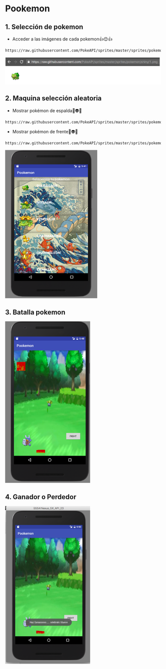 # Pookemon
## 1. Selección de pokemon 
* Acceder a las imágenes de cada pokemon:+1::blush::+1:
```
https://raw.githubusercontent.com/PokeAPI/sprites/master/sprites/pokemon/shiny/1.png
```
![Screenshot](https://github.com/fabianMM04/Pookemon/blob/master/Front_pokemon.PNG?raw=true "Optional Title")

## 2. Maquina selección aleatoria 
* Mostrar pokémon de espalda:muscle::alien::muscle:
```
https://raw.githubusercontent.com/PokeAPI/sprites/master/sprites/pokemon/back/1.png
```
* Mostrar pokémon de frente:muscle::alien::muscle:
```
https://raw.githubusercontent.com/PokeAPI/sprites/master/sprites/pokemon/shiny/1.png
```
![Screenshot](https://github.com/fabianMM04/Pookemon/blob/master/Choose_pokemon.PNG?raw=true "Optional Title")

## 3. Batalla pokemon

![Screenshot](https://github.com/fabianMM04/Pookemon/blob/master/Battle_pokemon.PNG?raw=true "Optional Title")

## 4. Ganador o Perdedor

![Screenshot](https://github.com/fabianMM04/Pookemon/blob/master/lose_or_winning.PNG?raw=true "Optional Title")
